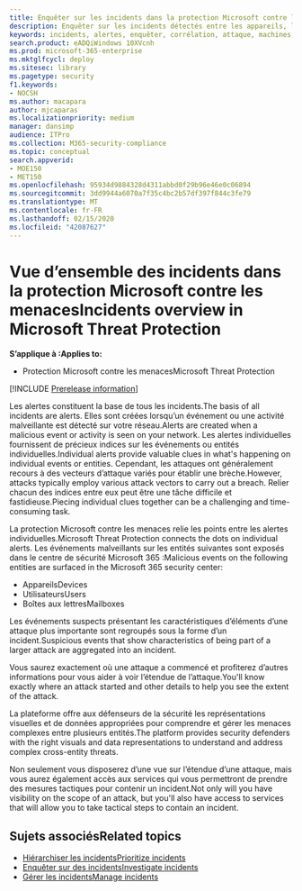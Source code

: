 ```yaml
---
title: Enquêter sur les incidents dans la protection Microsoft contre les menaces
description: Enquêter sur les incidents détectés entre les appareils, les utilisateurs et les boîtes aux lettres.
keywords: incidents, alertes, enquêter, corrélation, attaque, machines, appareils, utilisateurs, identités, identité, boîte de réception, e-mail, 365, microsoft, m365
search.product: eADQiWindows 10XVcnh
ms.prod: microsoft-365-enterprise
ms.mktglfcycl: deploy
ms.sitesec: library
ms.pagetype: security
f1.keywords:
- NOCSH
ms.author: macapara
author: mjcaparas
ms.localizationpriority: medium
manager: dansimp
audience: ITPro
ms.collection: M365-security-compliance
ms.topic: conceptual
search.appverid:
- MOE150
- MET150
ms.openlocfilehash: 95934d9884328d4311abbd0f29b96e46e0c06894
ms.sourcegitcommit: 3dd9944a6070a7f35c4bc2b57df397f844c3fe79
ms.translationtype: MT
ms.contentlocale: fr-FR
ms.lasthandoff: 02/15/2020
ms.locfileid: "42087627"
---
```

# <a name="incidents-overview-in-microsoft-threat-protection"></a><span data-ttu-id="617dd-104">Vue d’ensemble des incidents dans la protection Microsoft contre les menaces</span><span class="sxs-lookup"><span data-stu-id="617dd-104">Incidents overview in Microsoft Threat Protection</span></span>

<span data-ttu-id="617dd-105">**S’applique à :**</span><span class="sxs-lookup"><span data-stu-id="617dd-105">**Applies to:**</span></span>
- <span data-ttu-id="617dd-106">Protection Microsoft contre les menaces</span><span class="sxs-lookup"><span data-stu-id="617dd-106">Microsoft Threat Protection</span></span>

[!INCLUDE [Prerelease information](../includes/prerelease.md)]

<span data-ttu-id="617dd-107">Les alertes constituent la base de tous les incidents.</span><span class="sxs-lookup"><span data-stu-id="617dd-107">The basis of all incidents are alerts.</span></span> <span data-ttu-id="617dd-108">Elles sont créées lorsqu’un événement ou une activité malveillante est détecté sur votre réseau.</span><span class="sxs-lookup"><span data-stu-id="617dd-108">Alerts are created when a malicious event or activity is seen on your network.</span></span> <span data-ttu-id="617dd-109">Les alertes individuelles fournissent de précieux indices sur les événements ou entités individuelles.</span><span class="sxs-lookup"><span data-stu-id="617dd-109">Individual alerts provide valuable clues in what's happening on individual events or entities.</span></span> <span data-ttu-id="617dd-110">Cependant, les attaques ont généralement recours à des vecteurs d’attaque variés pour établir une brèche.</span><span class="sxs-lookup"><span data-stu-id="617dd-110">However, attacks typically employ various attack vectors to carry out a breach.</span></span> <span data-ttu-id="617dd-111">Relier chacun des indices entre eux peut être une tâche difficile et fastidieuse.</span><span class="sxs-lookup"><span data-stu-id="617dd-111">Piecing individual clues together can be a challenging and time-consuming task.</span></span> 

<span data-ttu-id="617dd-112">La protection Microsoft contre les menaces relie les points entre les alertes individuelles.</span><span class="sxs-lookup"><span data-stu-id="617dd-112">Microsoft Threat Protection connects the dots on individual alerts.</span></span> <span data-ttu-id="617dd-113">Les événements malveillants sur les entités suivantes sont exposés dans le centre de sécurité Microsoft 365 :</span><span class="sxs-lookup"><span data-stu-id="617dd-113">Malicious events on the following entities are surfaced in the Microsoft 365 security center:</span></span>
- <span data-ttu-id="617dd-114">Appareils</span><span class="sxs-lookup"><span data-stu-id="617dd-114">Devices</span></span>
- <span data-ttu-id="617dd-115">Utilisateurs</span><span class="sxs-lookup"><span data-stu-id="617dd-115">Users</span></span>
- <span data-ttu-id="617dd-116">Boîtes aux lettres</span><span class="sxs-lookup"><span data-stu-id="617dd-116">Mailboxes</span></span>

<span data-ttu-id="617dd-117">Les événements suspects présentant les caractéristiques d’éléments d’une attaque plus importante sont regroupés sous la forme d’un incident.</span><span class="sxs-lookup"><span data-stu-id="617dd-117">Suspicious events that show characteristics of being part of a larger attack are aggregated into an incident.</span></span> 

<span data-ttu-id="617dd-118">Vous saurez exactement où une attaque a commencé et profiterez d’autres informations pour vous aider à voir l’étendue de l’attaque.</span><span class="sxs-lookup"><span data-stu-id="617dd-118">You'll know exactly where an attack started and other details to help you see the extent of the attack.</span></span>

<span data-ttu-id="617dd-119">La plateforme offre aux défenseurs de la sécurité les représentations visuelles et de données appropriées pour comprendre et gérer les menaces complexes entre plusieurs entités.</span><span class="sxs-lookup"><span data-stu-id="617dd-119">The platform provides security defenders with the right visuals and data representations to understand and address complex cross-entity threats.</span></span> 

<span data-ttu-id="617dd-120">Non seulement vous disposerez d’une vue sur l’étendue d’une attaque, mais vous aurez également accès aux services qui vous permettront de prendre des mesures tactiques pour contenir un incident.</span><span class="sxs-lookup"><span data-stu-id="617dd-120">Not only will you have visibility on the scope of an attack, but you'll also have access to services that will allow you to take tactical steps to contain an incident.</span></span>


## <a name="related-topics"></a><span data-ttu-id="617dd-121">Sujets associés</span><span class="sxs-lookup"><span data-stu-id="617dd-121">Related topics</span></span>
- [<span data-ttu-id="617dd-122">Hiérarchiser les incidents</span><span class="sxs-lookup"><span data-stu-id="617dd-122">Prioritize incidents</span></span>](incident-queue.md)
- [<span data-ttu-id="617dd-123">Enquêter sur des incidents</span><span class="sxs-lookup"><span data-stu-id="617dd-123">Investigate incidents</span></span>](investigate-incidents.md)
- [<span data-ttu-id="617dd-124">Gérer les incidents</span><span class="sxs-lookup"><span data-stu-id="617dd-124">Manage incidents</span></span>](manage-incidents.md)
